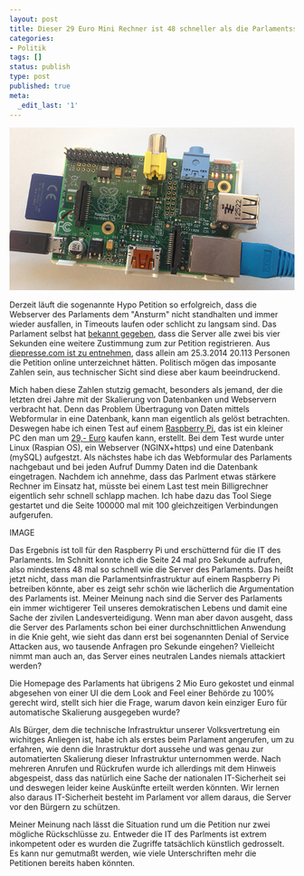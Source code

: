 ```yaml
---
layout: post
title: Dieser 29 Euro Mini Rechner ist 48 schneller als die Parlamentsserver
categories:
- Politik
tags: []
status: publish
type: post
published: true
meta:
  _edit_last: '1'
---
```


![Geralds Raspberry Pi](/assets/img/raspberry_690.jpg "Geralds Raspberry Pi")

Derzeit läuft die sogenannte Hypo Petition so erfolgreich, dass die Webserver des Parlaments dem "Ansturm" nicht standhalten und immer wieder ausfallen, in Timeouts laufen oder schlicht zu langsam sind. Das Parlament selbst hat [bekannt gegeben](http://www.parlament.gv.at/PAKT/AKT/SCHLTHEM/THEMA/J2014/2014_03_25_Hypo_Petition.shtml), dass die Server alle zwei bis vier Sekunden eine weitere Zustimmung zum zur Petition registrieren. Aus [diepresse.com ist zu entnehmen](http://diepresse.com/home/politik/innenpolitik/1583252/HypoPetition_ParlamentsServer-extrem-uberlastet), dass allein am 25.3.2014 20.113 Personen die Petition online unterzeichnet hätten. Politisch mögen das imposante Zahlen sein, aus technischer Sicht sind diese aber kaum beeindruckend.

Mich haben diese Zahlen stutzig gemacht, besonders als jemand, der die letzten drei Jahre mit der Skalierung von Datenbanken und Webservern verbracht hat. Denn das Problem Übertragung von Daten mittels Webformular in eine Datenbank, kann man eigentlich als gelöst betrachten. Deswegen habe ich einen Test auf einem [Raspberry Pi](http://www.raspberrypi.org/), das ist ein kleiner PC den man um [29,- Euro](http://www.reichelt.at/RASPBERRY-PI-B/3/index.html?&ACTION=3&LA=446&ARTICLE=133474&artnr=RASPBERRY+PI+B&SEARCH=raspberry) kaufen kann, erstellt. Bei dem Test wurde unter Linux (Raspian OS), ein Webserver (NGINX+https) und eine Datenbank (mySQL) aufgestzt. Als nächstes habe ich das Webformular des Parlaments nachgebaut und bei jeden Aufruf Dummy Daten ind die Datenbank eingetragen. Nachdem ich annehme, dass das Parlment etwas stärkere Rechner im Einsatz hat, müsste bei einem Last test mein Billigrechner eigentlich sehr schnell schlapp machen. Ich habe dazu das Tool Siege gestartet und die Seite 100000 mal mit 100 gleichzeitigen Verbindungen aufgerufen.

IMAGE

Das Ergebnis ist toll für den Raspberry Pi und erschütternd für die IT des Parlaments. Im Schnitt konnte ich die Seite 24 mal pro Sekunde aufrufen, also mindestens 48 mal so schnell wie die Server des Parlaments. Das heißt jetzt nicht, dass man die Parlamentsinfrastruktur auf einem Raspberry Pi betreiben könnte, aber es zeigt sehr schön wie lächerlich die Argumentation des Parlaments ist. Meiner Meinung nach sind die Server des Parlaments ein immer wichtigerer Teil unseres demokratischen Lebens und damit eine Sache der zivilen Landesverteidigung. Wenn man aber davon ausgeht, dass die Server des Parlaments schon bei einer durchschnittlichen Anwendung in die Knie geht, wie sieht das dann erst bei sogenannten Denial of Service Attacken aus, wo tausende Anfragen pro Sekunde eingehen? Vielleicht nimmt man auch an, das Server eines neutralen Landes niemals attackiert werden?

Die Homepage des Parlaments hat übrigens 2 Mio Euro gekostet und einmal abgesehen von einer UI die dem Look and Feel einer Behörde zu 100% gerecht wird, stellt sich hier die Frage, warum davon kein einziger Euro für automatische Skalierung ausgegeben wurde?

Als Bürger, dem die technische Infrastruktur unserer Volksvertretung ein wichitges Anliegen ist, habe ich als erstes beim Parlament angerufen, um zu erfahren, wie denn die Inrastruktur dort aussehe und was genau zur automatierten Skalierung dieser Infrastruktur unternommen werde. Nach mehreren Anrufen und Rückrufen wurde ich allerdings mit dem Hinweis abgespeist, dass das natürlich eine Sache der nationalen IT-Sicherheit sei und deswegen leider keine Auskünfte erteilt werden könnten. Wir lernen also daraus IT-Sicherheit besteht im Parlament vor allem daraus, die Server vor den Bürgern zu schützen.

Meiner Meinung nach lässt die Situation rund um die Petition nur zwei mögliche Rückschlüsse zu. Entweder die IT des Parlments ist extrem inkompetent oder es wurden die Zugriffe tatsächlich künstlich gedrosselt. Es kann nur gemutmaßt werden, wie viele Unterschriften mehr die Petitionen bereits haben könnten.

